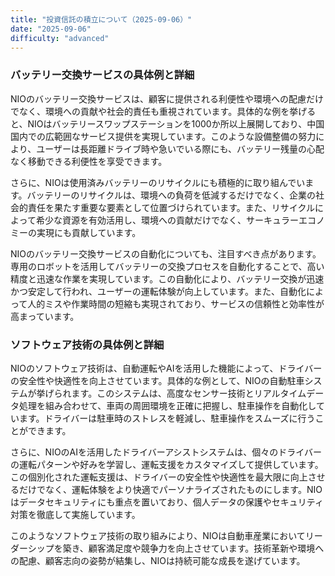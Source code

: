 ```yaml
---
title: "投資信託の積立について（2025-09-06）"
date: "2025-09-06"
difficulty: "advanced"
---
```


### バッテリー交換サービスの具体例と詳細

NIOのバッテリー交換サービスは、顧客に提供される利便性や環境への配慮だけでなく、環境への貢献や社会的責任も重視されています。具体的な例を挙げると、NIOはバッテリースワップステーションを1000か所以上展開しており、中国国内での広範囲なサービス提供を実現しています。このような設備整備の努力により、ユーザーは長距離ドライブ時や急いでいる際にも、バッテリー残量の心配なく移動できる利便性を享受できます。

さらに、NIOは使用済みバッテリーのリサイクルにも積極的に取り組んでいます。バッテリーのリサイクルは、環境への負荷を低減するだけでなく、企業の社会的責任を果たす重要な要素として位置づけられています。また、リサイクルによって希少な資源を有効活用し、環境への貢献だけでなく、サーキュラーエコノミーの実現にも貢献しています。

NIOのバッテリー交換サービスの自動化についても、注目すべき点があります。専用のロボットを活用してバッテリーの交換プロセスを自動化することで、高い精度と迅速な作業を実現しています。この自動化により、バッテリー交換が迅速かつ安定して行われ、ユーザーの運転体験が向上しています。また、自動化によって人的ミスや作業時間の短縮も実現されており、サービスの信頼性と効率性が高まっています。

### ソフトウェア技術の具体例と詳細

NIOのソフトウェア技術は、自動運転やAIを活用した機能によって、ドライバーの安全性や快適性を向上させています。具体的な例として、NIOの自動駐車システムが挙げられます。このシステムは、高度なセンサー技術とリアルタイムデータ処理を組み合わせて、車両の周囲環境を正確に把握し、駐車操作を自動化しています。ドライバーは駐車時のストレスを軽減し、駐車操作をスムーズに行うことができます。

さらに、NIOのAIを活用したドライバーアシストシステムは、個々のドライバーの運転パターンや好みを学習し、運転支援をカスタマイズして提供しています。この個別化された運転支援は、ドライバーの安全性や快適性を最大限に向上させるだけでなく、運転体験をより快適でパーソナライズされたものにします。NIOはデータセキュリティにも重点を置いており、個人データの保護やセキュリティ対策を徹底して実施しています。

このようなソフトウェア技術の取り組みにより、NIOは自動車産業においてリーダーシップを築き、顧客満足度や競争力を向上させています。技術革新や環境への配慮、顧客志向の姿勢が結集し、NIOは持続可能な成長を遂げています。
